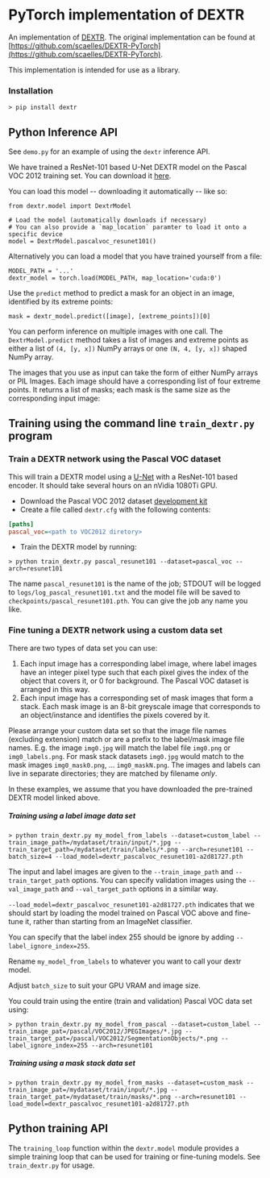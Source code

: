 # PyTorch implementation of DEXTR

An implementation of [DEXTR](http://people.ee.ethz.ch/~cvlsegmentation/dextr/).
The original implementation can be found at [https://github.com/scaelles/DEXTR-PyTorch](https://github.com/scaelles/DEXTR-PyTorch).

This implementation is intended for use as a library.

### Installation

`> pip install dextr`


## Python Inference API

See `demo.py` for an example of using the `dextr` inference API.

We have trained a ResNet-101 based U-Net DEXTR model on the Pascal VOC 2012 training set. You can download it
[here](https://storage.googleapis.com/dextr_pytorch_models_public/dextr_pascalvoc_resunet101-a2d81727.pth).

You can load this model -- downloading it automatically -- like so:

```py3
from dextr.model import DextrModel

# Load the model (automatically downloads if necessary)
# You can also provide a `map_location` paramter to load it onto a specific device
model = DextrModel.pascalvoc_resunet101()
```

Alternatively you can load a model that you have trained yourself from a file:
```py3
MODEL_PATH = '...'
dextr_model = torch.load(MODEL_PATH, map_location='cuda:0')
```

Use the `predict` method to predict a mask for an object in an image, identified by its extreme points:

```py3
mask = dextr_model.predict([image], [extreme_points])[0]
```

You can perform inference on multiple images with one call.
The `DextrModel.predict` method takes a list
of images and extreme points as either a list of `(4, [y, x])` NumPy arrays or
one `(N, 4, [y, x])` shaped NumPy array. 

The images that you use as input can take the form of either NumPy arrays or PIL Images. Each image should
have a corresponding list of four extreme points. It returns a list of masks; each
mask is the same size as the corresponding input image:


## Training using the command line `train_dextr.py` program

### Train a DEXTR network using the Pascal VOC dataset

This will train a DEXTR model using a [U-Net](https://arxiv.org/abs/1505.04597) with a ResNet-101 based encoder.
It should take several hours on an nVidia 1080Ti GPU. 

- Download the Pascal VOC 2012 dataset [development kit](http://host.robots.ox.ac.uk/pascal/VOC/voc2012/)
- Create a file called `dextr.cfg` with the following contents:
```cfg
[paths]
pascal_voc=<path to VOC2012 diretory>
```  
- Train the DEXTR model by running:

`> python train_dextr.py pascal_resunet101 --dataset=pascal_voc --arch=resunet101`

The name `pascal_resunet101` is the name of the job; STDOUT will be logged to `logs/log_pascal_resunet101.txt` and the model
file will be saved to `checkpoints/pascal_resunet101.pth`. You can give the job any name you like.


### Fine tuning a DEXTR network using a custom data set

There are two types of data set you can use:
1. Each input image has a corresponding label image, where label images have an integer pixel type such that each
   pixel gives the index of the object that covers it, or 0 for background. The Pascal VOC dataset is arranged in
   this way.
2. Each input image has a corresponding set of mask images that form a stack. Each mask image is an 8-bit greyscale
   image that corresponds to an object/instance and identifies the pixels covered by it.

Please arrange your custom data set so that the image file names (excluding extension) match or are a prefix
to the label/mask image file names. E.g. the image `img0.jpg` will match the label file `img0.png` or `img0_labels.png`.
For mask stack datasets `img0.jpg` would match to the mask images `img0_mask0.png`, ... `img0_maskN.png`.
The images and labels can live in separate directories; they are matched by filename *only*.

In these examples, we assume that you have downloaded the pre-trained DEXTR model linked above.

##### Training using a label image data set

`> python train_dextr.py my_model_from_labels --dataset=custom_label
--train_image_path=/mydataset/train/input/*.jpg --train_target_path=/mydataset/train/labels/*.png
--arch=resunet101 --batch_size=4 --load_model=dextr_pascalvoc_resunet101-a2d81727.pth`

The input and label images are given to the `--train_image_path` and `--train_target_path` options.
You can specify validation images using the `--val_image_path` and `--val_target_path` options in a similar way.

`--load_model=dextr_pascalvoc_resunet101-a2d81727.pth` indicates that we should start by loading the
model trained on Pascal VOC above and fine-tune it, rather than starting from an ImageNet classifier.

You can specify that the label index 255 should be ignore by adding `--label_ignore_index=255`.

Rename `my_model_from_labels` to whatever you want to call your dextr model.

Adjust `batch_size` to suit your GPU VRAM and image size.

You could train using the entire (train and validation) Pascal VOC data set using:

`> python train_dextr.py my_model_from_pascal --dataset=custom_label
--train_image_pat=/pascal/VOC2012/JPEGImages/*.jpg --train_target_pat=/pascal/VOC2012/SegmentationObjects/*.png
--label_ignore_index=255 --arch=resunet101`

##### Training using a mask stack data set

`> python train_dextr.py my_model_from_masks --dataset=custom_mask
--train_image_pat=/mydataset/train/input/*.jpg --train_target_pat=/mydataset/train/masks/*.png
--arch=resunet101 --load_model=dextr_pascalvoc_resunet101-a2d81727.pth`



## Python training API

The `training_loop` function within the `dextr.model` module provides a simple training loop that can be used
for training or fine-tuning models. See `train_dextr.py` for usage.
